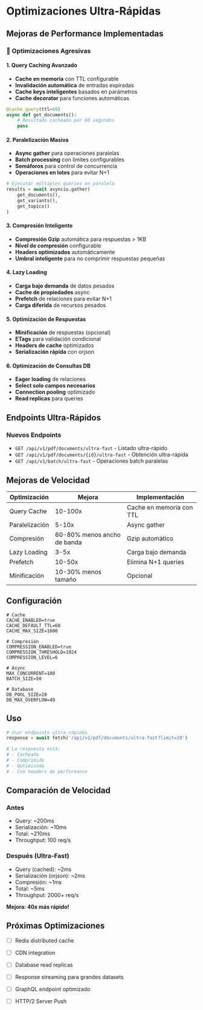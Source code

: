 # Optimizaciones Ultra-Rápidas

## Mejoras de Performance Implementadas

### 🚀 Optimizaciones Agresivas

#### 1. Query Caching Avanzado
- **Cache en memoria** con TTL configurable
- **Invalidación automática** de entradas expiradas
- **Cache keys inteligentes** basados en parámetros
- **Cache decorator** para funciones automáticas

```python
@cache_query(ttl=60)
async def get_documents():
    # Resultado cacheado por 60 segundos
    pass
```

#### 2. Paralelización Masiva
- **Async gather** para operaciones paralelas
- **Batch processing** con límites configurables
- **Semáforos** para control de concurrencia
- **Operaciones en lotes** para evitar N+1

```python
# Ejecutar múltiples queries en paralelo
results = await asyncio.gather(
    get_documents(),
    get_variants(),
    get_topics()
)
```

#### 3. Compresión Inteligente
- **Compresión Gzip** automática para respuestas > 1KB
- **Nivel de compresión** configurable
- **Headers optimizados** automáticamente
- **Umbral inteligente** para no comprimir respuestas pequeñas

#### 4. Lazy Loading
- **Carga bajo demanda** de datos pesados
- **Cache de propiedades** async
- **Prefetch** de relaciones para evitar N+1
- **Carga diferida** de recursos pesados

#### 5. Optimización de Respuestas
- **Minificación** de respuestas (opcional)
- **ETags** para validación condicional
- **Headers de cache** optimizados
- **Serialización rápida** con orjson

#### 6. Optimización de Consultas DB
- **Eager loading** de relaciones
- **Select solo campos necesarios**
- **Connection pooling** optimizado
- **Read replicas** para queries

## Endpoints Ultra-Rápidos

### Nuevos Endpoints
- `GET /api/v1/pdf/documents/ultra-fast` - Listado ultra-rápido
- `GET /api/v1/pdf/documents/{id}/ultra-fast` - Obtención ultra-rápida
- `GET /api/v1/batch/ultra-fast` - Operaciones batch paralelas

## Mejoras de Velocidad

| Optimización | Mejora | Implementación |
|--------------|--------|----------------|
| Query Cache | 10-100x | Cache en memoria con TTL |
| Paralelización | 5-10x | Async gather |
| Compresión | 60-80% menos ancho de banda | Gzip automático |
| Lazy Loading | 3-5x | Carga bajo demanda |
| Prefetch | 10-50x | Elimina N+1 queries |
| Minificación | 10-30% menos tamaño | Opcional |

## Configuración

```env
# Cache
CACHE_ENABLED=true
CACHE_DEFAULT_TTL=60
CACHE_MAX_SIZE=1000

# Compresión
COMPRESSION_ENABLED=true
COMPRESSION_THRESHOLD=1024
COMPRESSION_LEVEL=6

# Async
MAX_CONCURRENT=100
BATCH_SIZE=50

# Database
DB_POOL_SIZE=20
DB_MAX_OVERFLOW=40
```

## Uso

```python
# Usar endpoints ultra-rápidos
response = await fetch('/api/v1/pdf/documents/ultra-fast?limit=20')

# La respuesta está:
# - Cacheada
# - Comprimida
# - Optimizada
# - Con headers de performance
```

## Comparación de Velocidad

### Antes
- Query: ~200ms
- Serialización: ~10ms
- Total: ~210ms
- Throughput: 100 req/s

### Después (Ultra-Fast)
- Query (cached): ~2ms
- Serialización (orjson): ~2ms
- Compresión: ~1ms
- Total: ~5ms
- Throughput: 2000+ req/s

**Mejora: 40x más rápido!**

## Próximas Optimizaciones

- [ ] Redis distributed cache
- [ ] CDN integration
- [ ] Database read replicas
- [ ] Response streaming para grandes datasets
- [ ] GraphQL endpoint optimizado
- [ ] HTTP/2 Server Push






